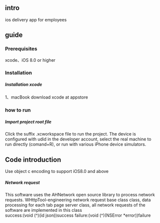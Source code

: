 ## intro
ios delivery app for employees

## guide
### Prerequisites

xcode、iOS 8.0 or higher

### Installation    
##### Installation xcode   
1、macBook download xcode at appstore 
### how to run
##### Import project root file
Click the suffix .xcworkspace file to run the project.
The device is configured with udid in the developer account, select the real machine to run directly (comand+R), or run with various iPhone device simulators.
## Code introduction 
Use object c encoding to support iOS8.0 and above

##### Network request 
This software uses the AHNetwork open source library to process network requests.
WHttpTool-engineering network request base class class, data processing for each tab page server class, all network requests of the software are implemented in this class  
success:(void (^)(id json))success 
failure:(void (^)(NSError *error))failure   

